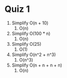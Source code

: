 # Quiz 1

1. Simplify O(n + 10)
   1. O(n)
2. Simplify O(100 \* n)
   1. O(n)
3. Simplify O(25)
   1. O(1)
4. Simplify O(n^2 + n^3)
   1. O(n^3)
5. Simplify O(n + n + n + n)
   1. O(n)
